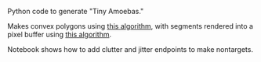 Python code to generate "Tiny Amoebas."

Makes convex polygons using [this algorithm](https://cglab.ca/~sander/misc/ConvexGeneration/convex.html), with segments
rendered into a pixel buffer using [this algorithm](https://en.wikipedia.org/wiki/Digital_differential_analyzer_(graphics_algorithm)).

Notebook shows how to add clutter and jitter endpoints to make nontargets.

